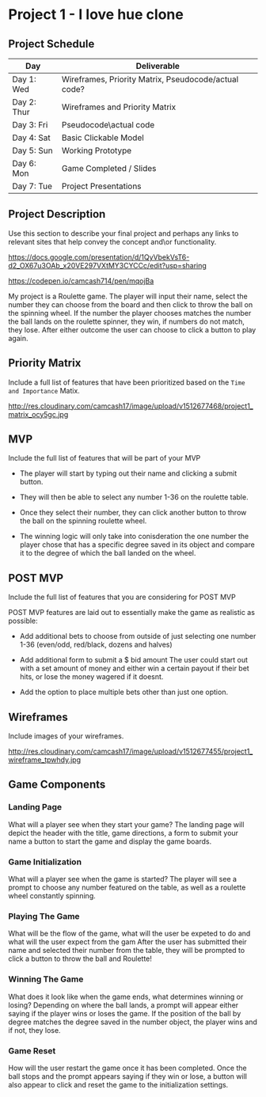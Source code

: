# Project 1 - I love hue clone

## Project Schedule

|  Day | Deliverable | 
|---|---| 
|Day 1: Wed| Wireframes, Priority Matrix, Pseudocode/actual code?| Yes
|Day 2: Thur| Wireframes and Priority Matrix| Yes
|Day 3: Fri| Pseudocode\actual code| Yes
|Day 4: Sat| Basic Clickable Model | Yes
|Day 5: Sun| Working Prototype | Yes
|Day 6: Mon| Game Completed / Slides | Yes
|Day 7: Tue| Project Presentations | Yes

## Project Description

Use this section to describe your final project and perhaps any links to relevant sites that help convey the concept and\or functionality.

https://docs.google.com/presentation/d/1QyVbekVsT6-d2_OX67u3OAb_x20VE297VXtMY3CYCCc/edit?usp=sharing

https://codepen.io/camcash714/pen/mqojBa

My project is a Roulette game. The player will input their name, select the number they can choose from the board and then click to throw the ball on the spinning wheel. If the number the player chooses matches the number the ball lands on the roulette spinner, they win, if numbers do not match, they lose. After either outcome the user can choose to click a button to play again.

## Priority Matrix

Include a full list of features that have been prioritized based on the `Time and Importance` Matix.

http://res.cloudinary.com/camcash17/image/upload/v1512677468/project1_matrix_ocy5gc.jpg  

## MVP

Include the full list of features that will be part of your MVP 

- The player will start by typing out their name and clicking a submit button.

- They will then be able to select any number 1-36 on the roulette table.

- Once they select their number, they can click another button to throw the ball on the spinning roulette wheel.


- The winning logic will only take into conisderation the one number the player chose that has a specific degree saved in its object and compare it to the degree of which the ball landed on the wheel.

## POST MVP

Include the full list of features that you are considering for POST MVP

POST MVP features are laid out to essentially make the game as realistic as possible:

- Add additional bets to choose from outside of just selecting one number 1-36
    (even/odd, red/black, dozens and halves)

- Add additional form to submit a $ bid amount The user could start out with a set amount of money and either win a certain payout if their bet hits, or lose the money wagered if it doesnt.

- Add the option to place multiple bets other than just one option.

## Wireframes

Include images of your wireframes. 

http://res.cloudinary.com/camcash17/image/upload/v1512677455/project1_wireframe_tpwhdy.jpg

## Game Components

### Landing Page
What will a player see when they start your game?
The landing page will depict the header with the title, game directions, a form to submit your name a button to start the game and display the game boards.

### Game Initialization
What will a player see when the game is started? 
The player will see a prompt to choose any number featured on the table, as well as a roulette wheel constantly spinning.

### Playing The Game
What will be the flow of the game, what will the user be expeted to do and what will the user expect from the gam
After the user has submitted their name and selected their number from the table, they will be prompted to click a button to throw the ball and Roulette!

### Winning The Game
What does it look like when the game ends, what determines winning or losing?
Depending on where the ball lands, a prompt will appear either saying if the player wins or loses the game. If the position of the ball by degree matches the degree saved in the number object, the player wins and if not, they lose.

### Game Reset
How will the user restart the game once it has been completed.
Once the ball stops and the prompt appears saying if they win or lose, a button will also appear to click and reset the game to the initialization settings.

